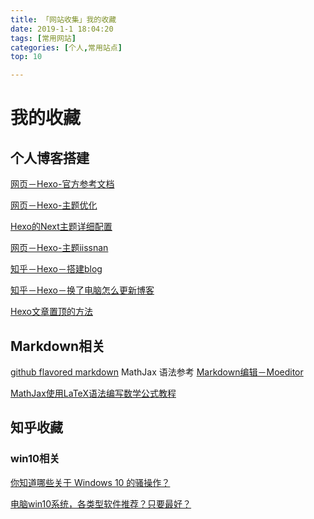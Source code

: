 ```yaml
---
title: 「网站收集」我的收藏
date: 2019-1-1 18:04:20
tags: [常用网站]
categories: [个人,常用站点]
top: 10

---
```

# 我的收藏
## 个人博客搭建
[网页－Hexo-官方参考文档](https://hexo.io/zh-cn/docs/)

[网页－Hexo-主题优化](http://www.dragonstyle.win/3358042383.html)

[Hexo的Next主题详细配置](https://www.jianshu.com/p/3a05351a37dc)

[网页－Hexo-主题iissnan](http://theme-next.iissnan.com/)

[知乎－Hexo－搭建blog](https://zhuanlan.zhihu.com/p/26625249)

[知乎－Hexo－换了电脑怎么更新博客](https://www.zhihu.com/question/21193762/answer/79109280)

[Hexo文章置顶的方法](https://www.jianshu.com/p/bdd1239863de)

<!--more-->
## Markdown相关
[github flavored markdown](https://github.github.com/gfm/)
MathJax 语法参考
[Markdown编辑－Moeditor](https://github.com/Moeditor/Moeditor)

[MathJax使用LaTeX语法编写数学公式教程](https://www.zybuluo.com/knight/note/96093)

## 知乎收藏
### win10相关
[你知道哪些关于 Windows 10 的骚操作？](https://www.zhihu.com/question/265781599)

[电脑win10系统，各类型软件推荐？只要最好？](https://www.zhihu.com/question/55582601/answer/699814883)








